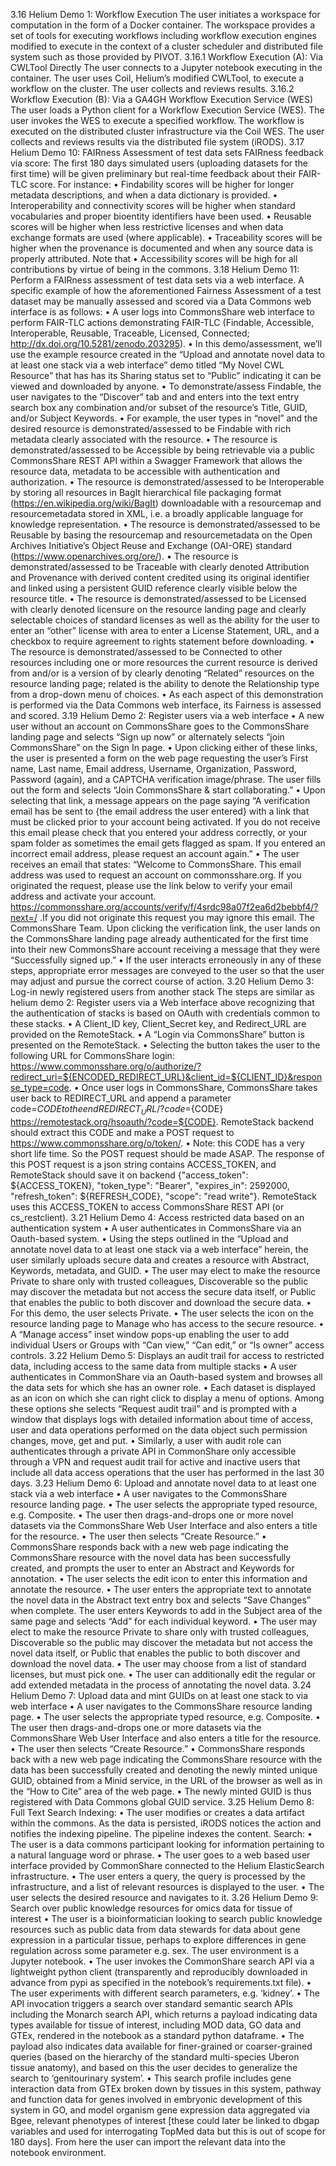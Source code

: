 3.16 Helium Demo 1: Workflow Execution
The user initiates a workspace for computation in the form of a Docker container. The workspace provides a set of
tools for executing workflows including workflow execution engines modified to execute in the context of a cluster
scheduler and distributed file system such as those provided by PIVOT.
3.16.1 Workflow Execution (A): Via CWLTool Directly
The user connects to a Jupyter notebook executing in the container. The user uses Coil, Helium’s modified CWLTool,
to execute a workflow on the cluster. The user collects and reviews results.
3.16.2 Workflow Execution (B): Via a GA4GH Workflow Execution Service (WES)
The user loads a Python client for a Workflow Execution Service (WES). The user invokes the WES to execute a
specified workflow. The workflow is executed on the distributed cluster infrastructure via the Coil WES. The user
collects and reviews results via the distributed file system (iRODS).
3.17 Helium Demo 10: FAIRness Assessment of test data sets
FAIRness feedback via score:
The first 180 days simulated users (uploading datasets for the first time) will be given preliminary but real-time feedback
about their FAIR-TLC score.
For instance:
• Findability scores will be higher for longer metadata descriptions, and when a data dictionary is provided.
• Interoperability and connectivity scores will be higher when standard vocabularies and proper bioentity identifiers
have been used.
• Reusable scores will be higher when less restrictive licenses and when data exchange formats are used (where
applicable).
• Traceability scores will be higher when the provenance is documented and when any source data is properly
attributed. Note that
• Accessibility scores will be high for all contributions by virtue of being in the commons.
3.18 Helium Demo 11: Perform a FAIRness assessment of test data
sets via a web interface.
A specific example of how the aforementioned Fairness Assessment of a test dataset may be manually assessed and
scored via a Data Commons web interface is as follows:
• A user logs into CommonsShare web interface to perform FAIR-TLC actions demonstrating
FAIR-TLC (Findable, Accessible, Interoperable, Reusable, Traceable, Licensed, Connected;
http://dx.doi.org/10.5281/zenodo.203295).
• In this demo/assessment, we’ll use the example resource created in the “Upload and annotate novel data to at
least one stack via a web interface” demo titled “My Novel CWL Resource” that has has its Sharing status set
to “Public” indicating it can be viewed and downloaded by anyone.
• To demonstrate/assess Findable, the user navigates to the “Discover” tab and and enters into the text entry search
box any combination and/or subset of the resource’s Title, GUID, and/or Subject Keywords.
• For example, the user types in “novel” and the desired resource is demonstrated/assessed to be Findable with
rich metadata clearly associated with the resource.
• The resource is demonstrated/assessed to be Accessible by being retrievable via a public CommonsShare REST
API within a Swagger Framework that allows the resource data, metadata to be accessible with authentication
and authorization.
• The resource is demonstrated/assessed to be Interoperable by storing all resources in BagIt hierarchical file
packaging format (https://en.wikipedia.org/wiki/BagIt) downloadable with a resourcemap and resourcemetadata
stored in XML, i.e. a broadly applicable language for knowledge representation.
• The resource is demonstrated/assessed to be Reusable by basing the resourcemap and resourcemetadata
on the Open Archives Initiative’s Object Reuse and Exchange (OAI-ORE) standard
(https://www.openarchives.org/ore/).
• The resource is demonstrated/assessed to be Traceable with clearly denoted Attribution and Provenance with
derived content credited using its original identifier and linked using a persistent GUID reference clearly visible
below the resource title.
• The resource is demonstrated/assessed to be Licensed with clearly denoted licensure on the resource landing
page and clearly selectable choices of standard licenses as well as the ability for the user to enter an “other”
license with area to enter a License Statement, URL, and a checkbox to require agreement to rights statement
before downloading.
• The resource is demonstrated/assessed to be Connected to other resources including one or more resources the
current resource is derived from and/or is a version of by clearly denoting “Related” resources on the resource
landing page; related is the ability to denote the Relationship type from a drop-down menu of choices.
• As each aspect of this demonstration is performed via the Data Commons web interface, its Fairness is assessed
and scored.
3.19 Helium Demo 2: Register users via a web interface
• A new user without an account on CommonsShare goes to the CommonsShare landing page and selects “Sign
up now” or alternately selects “join CommonsShare” on the Sign In page.
• Upon clicking either of these links, the user is presented a form on the web page requesting the user’s First name,
Last name, Email address, Username, Organization, Password, Password (again), and a CAPTCHA verification
image/phrase. The user fills out the form and selects “Join CommonsShare & start collaborating.”
• Upon selecting that link, a message appears on the page saying “A verification email has be sent to {the email
address the user entered} with a link that must be clicked prior to your account being activated. If you do not
receive this email please check that you entered your address correctly, or your spam folder as sometimes the
email gets flagged as spam. If you entered an incorrect email address, please request an account again.”
• The user receives an email that states: “Welcome to CommonsShare. This email address was used
to request an account on commonsshare.org. If you originated the request, please use the link below
to verify your email address and activate your account. https://commonsshare.org/accounts/verify/f/4srdc98a07f2ea6d2bebbf4/?next=/
.If you did not originate this request you may ignore this email. The CommonsShare
Team. Upon clicking the verification link, the user lands on the CommonsShare landing page already
authenticated for the first time into their new CommonsShare account receiving a message that they were
“Successfully signed up.”
• If the user interacts erroneously in any of these steps, appropriate error messages are conveyed to the user so
that the user may adjust and pursue the correct course of action.
3.20 Helium Demo 3: Log-in newly registered users from another
stack
The steps are similar as helium demo 2: Register users via a Web interface above recognizing that the authentication
of stacks is based on OAuth with credentials common to these stacks.
• A Client_ID key, Client_Secret key, and Redirect_URL are provided on the RemoteStack.
• A “Login via CommonsShare” button is presented on the RemoteStack.
• Selecting the button takes the user to the following URL for CommonsShare login:
https://www.commonsshare.org/o/authorize/?redirect_uri=${ENCODED_REDIRECT_URL}&client_id=${CLIENT_ID}&response_type=code.
• Once user logs in CommonsShare, CommonsShare takes user back to REDIRECT_URL and append
a parameter code=${CODE} to the end REDIRECT_URL/?code=${CODE} https://remotestack.org/hsoauth/?code=${CODE}.
RemoteStack backend should extract this CODE and make a POST request to
https://www.commonsshare.org/o/token/.
• Note: this CODE has a very short life time. So the POST request should be made ASAP. The response of this
POST request is a json string contains ACCESS_TOKEN, and RemoteStack should save it on backend {"access_token":
${ACCESS_TOKEN}, "token_type": "Bearer", "expires_in": 2592000, "refresh_token": ${REFRESH_CODE},
"scope": "read write"}. RemoteStack uses this ACCESS_TOKEN to access CommonsShare
REST API (or cs_restclient).
3.21 Helium Demo 4: Access restricted data based on an authentication
system
• A user authenticates in CommonsShare via an Oauth-based system.
• Using the steps outlined in the “Upload and annotate novel data to at least one stack via a web interface” herein,
the user similarly uploads secure data and creates a resource with Abstract, Keywords, metadata, and GUID.
• The user may elect to make the resource Private to share only with trusted colleagues, Discoverable so the public
may discover the metadata but not access the secure data itself, or Public that enables the public to both discover
and download the secure data.
• For this demo, the user selects Private.
• The user selects the icon on the resource landing page to Manage who has access to the secure resource.
• A “Manage access” inset window pops-up enabling the user to add individual Users or Groups with “Can view,”
“Can edit,” or “Is owner” access controls.
3.22 Helium Demo 5: Displays an audit trail for access to restricted
data, including access to the same data from multiple stacks
• A user authenticates in CommonShare via an Oauth-based system and browses all the data sets for which she
has an owner role.
• Each dataset is displayed as an icon on which she can right click to display a menu of options. Among these
options she selects “Request audit trail” and is prompted with a window that displays logs with detailed information
about time of access, user and data operations performed on the data object such permission changes,
move, get and put.
• Similarly, a user with audit role can authenticates through a private API in CommonShare only accessible
through a VPN and request audit trail for active and inactive users that include all data access operations that
the user has performed in the last 30 days.
3.23 Helium Demo 6: Upload and annotate novel data to at least one
stack via a web interface
• A user navigates to the CommonsShare resource landing page.
• The user selects the appropriate typed resource, e.g. Composite.
• The user then drags-and-drops one or more novel datasets via the CommonsShare Web User Interface and also
enters a title for the resource.
• The user then selects “Create Resource.”
• CommonsShare responds back with a new web page indicating the CommonsShare resource with the novel data
has been successfully created, and prompts the user to enter an Abstract and Keywords for annotation.
• The user selects the edit icon to enter this information and annotate the resource.
• The user enters the appropriate text to annotate the novel data in the Abstract text entry box and selects “Save
Changes” when complete.
The user enters Keywords to add in the Subject area of the same page and selects “Add” for each individual
keyword.
• The user may elect to make the resource Private to share only with trusted colleagues, Discoverable so the public
may discover the metadata but not access the novel data itself, or Public that enables the public to both discover
and download the novel data.
• The user may choose from a list of standard licenses, but must pick one.
• The user can additionally edit the regular or add extended metadata in the process of annotating the novel data.
3.24 Helium Demo 7: Upload data and mint GUIDs on at least one
stack to via web interface
• A user navigates to the CommonsShare resource landing page.
• The user selects the appropriate typed resource, e.g. Composite.
• The user then drags-and-drops one or more datasets via the CommonsShare Web User Interface and also enters
a title for the resource.
• The user then selects “Create Resource.”
• CommonsShare responds back with a new web page indicating the CommonsShare resource with the data has
been successfully created and denoting the newly minted unique GUID, obtained from a Minid service, in the
URL of the browser as well as in the “How to Cite” area of the web page.
• The newly minted GUID is thus registered with Data Commons global GUID service.
3.25 Helium Demo 8: Full Text Search
Indexing:
• The user modifies or creates a data artifact within the commons. As the data is persisted, iRODS notices the
action and notifies the indexing pipeline. The pipeline indexes the content.
Search:
• The user is a data commons participant looking for information pertaining to a natural language word or phrase.
• The user goes to a web based user interface provided by CommonShare connected to the Helium ElasticSearch
infrastructure.
• The user enters a query, the query is processed by the infrastructure, and a list of relevant resources is displayed
to the user.
• The user selects the desired resource and navigates to it.
3.26 Helium Demo 9: Search over public knowledge resources for
omics data for tissue of interest
• The user is a bioinformatician looking to search public knowledge resources such as public data from data
stewards for data about gene expression in a particular tissue, perhaps to explore differences in gene regulation
across some parameter e.g. sex.
The user environment is a Jupyter notebook.
• The user invokes the CommonShare search API via a lightweight python client (transparently and reproducibly
downloaded in advance from pypi as specified in the notebook’s requirements.txt file).
• The user experiments with different search parameters, e.g. ‘kidney’.
• The API invocation triggers a search over standard semantic search APIs including the Monarch search API,
which returns a payload indicating data types available for tissue of interest, including MOD data, GO data and
GTEx, rendered in the notebook as a standard python dataframe.
• The payload also indicates data available for finer-grained or coarser-grained queries (based on the hierarchy of
the standard multi-species Uberon tissue anatomy), and based on this the user decides to generalize the search
to ‘genitourinary system’.
• This search profile includes gene interaction data from GTEx broken down by tissues in this system, pathway
and function data for genes involved in embryonic development of this system in GO, and model organism
gene expression data aggregated via Bgee, relevant phenotypes of interest [these could later be linked to dbgap
variables and used for interrogating TopMed data but this is out of scope for 180 days]. From here the user can
import the relevant data into the notebook environment.